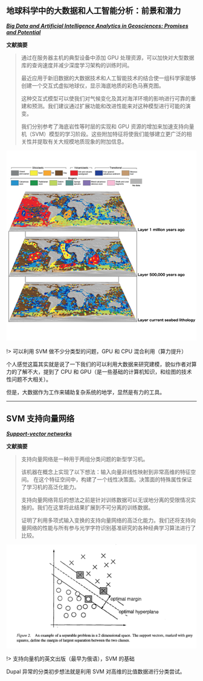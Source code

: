 <link rel="stylesheet" type="text/css" href="../../assect/css/中文.css" />

## 地球科学中的大数据和人工智能分析：前景和潜力

[**_Big Data and Artificial Intelligence Analytics in Geosciences: Promises and Potential_**](https://doi.org/10.1130/GSATG372GW.1)

**文献摘要**

> 通过在服务器主机的典型设备中添加 GPU 处理资源，可以加快对大型数据库的查询速度并减少深度学习架构的训练时间。
>
> 最近应用于新旧数据的大数据技术和人工智能技术的结合使一组科学家能够创建一个交互式虚拟地球仪，显示海底地质的彩色马赛克图。
>
> 这种交互式模型可以使我们对气候变化及其对海洋环境的影响进行可靠的重建和预测。我们建议通过扩展功能和改进性能来对这种模型进行可能的演变。
>
> 我们分别参考了海底岩性等时层的实现和 GPU 资源的增加来加速支持向量机（SVM）模型的学习阶段。这些附加特征将使我们能够建立更广泛的相关性并提取有关大规模地质现象的附加信息。

[![海底岩性图的分层实施示例](./BigData/海底岩性图的分层实施示例.jpg?center)](https://portal.gplates.org/)

!> 可以利用 SVM 做不少分类型的问题，GPU 和 CPU 混合利用（算力提升）

个人感觉这篇其实就是说了一下我们的可以利用大数据来研究建模，貌似作者对算力的了解不大，提到了 CPU 和 GPU（是一些基础的计算机知识，和绘图的技术性问题不大相关）。

但是，大数据作为工作来辅助复杂系统的地学，显然是有力的工具。

---

## SVM 支持向量网络

[**_Support-vector networks_**](https://doi.org/10.1007/BF00994018)

**文献摘要**

> 支持向量网络是一种用于两组分类问题的新型学习机。
>
> 该机器在概念上实现了以下想法：输入向量非线性映射到非常高维的特征空间。
> 在这个特征空间中，构建了一个线性决策面。决策面的特殊属性保证了学习机的高泛化能力。
>
> 支持向量网络背后的想法之前是针对训练数据可以无误地分离的受限情况实施的。我们在这里将此结果扩展到不可分离的训练数据。
>
> 证明了利用多项式输入变换的支持向量网络的高泛化能力。我们还将支持向量网络的性能与所有参与光学字符识别基准研究的各种经典学习算法进行了比较。

![SVM 插图](./BigData/SVM插图.png?center)

!> 支持向量机的英文出版（最早为俄语），SVM 的基础

Dupal 异常的分类初步想法就是利用 SVM 对高维的比值数据进行分类尝试。
